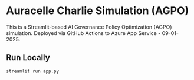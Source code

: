 # Auracelle Charlie Simulation (AGPO)

This is a Streamlit-based AI Governance Policy Optimization (AGPO) simulation.
Deployed via GitHub Actions to Azure App Service - 09-01-2025.

## Run Locally
```bash
streamlit run app.py
```
